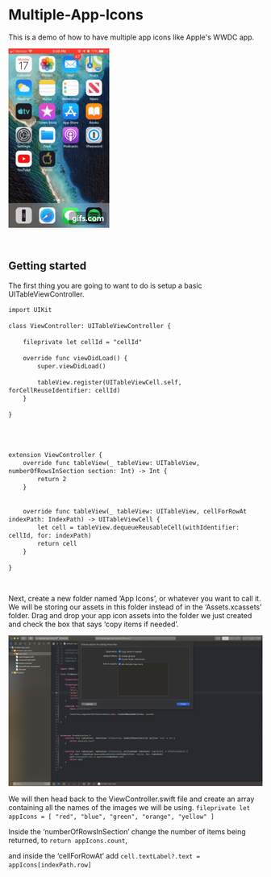 # Multiple-App-Icons
This is a demo of how to have multiple app icons like Apple's WWDC app.

![](/Assets/WWDC-app-icons.gif)

</br>

## Getting started
The first thing you are going to want to do is setup a basic UITableViewController.


    import UIKit

    class ViewController: UITableViewController {

        fileprivate let cellId = "cellId"
    
        override func viewDidLoad() {
            super.viewDidLoad()
        
            tableView.register(UITableViewCell.self, forCellReuseIdentifier: cellId)
        }

    }




    extension ViewController {
        override func tableView(_ tableView: UITableView, numberOfRowsInSection section: Int) -> Int {
            return 2
        }
    
    
        override func tableView(_ tableView: UITableView, cellForRowAt indexPath: IndexPath) -> UITableViewCell {
            let cell = tableView.dequeueReusableCell(withIdentifier: cellId, for: indexPath)
            return cell
        }
    
    }
  
</br>

Next, create a new folder named ‘App Icons’, or whatever you want to call it. We will be storing our assets in this folder instead of in the ‘Assets.xcassets’ folder.
Drag and drop your app icon assets into the folder we just created and check the box that says ‘copy items if needed’.

![](/Assets/Screen%20Shot%202019-06-18%20at%203.26.46%20PM.png)

We will then head back to the ViewController.swift file and create an array containing all the names of the images we will be using. 
`fileprivate let appIcons = [
        "red",
        "blue",
        "green",
        "orange",
        "yellow"
    ]`

Inside the ‘numberOfRowsInSection’ change the number of items being returned, to
`return appIcons.count`,

and inside the ‘cellForRowAt’ add 
`cell.textLabel?.text = appIcons[indexPath.row]`
